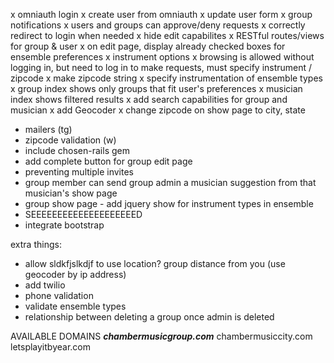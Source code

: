 x omniauth login
x create user from omniauth
x update user form
x group notifications
x users and groups can approve/deny requests
x correctly redirect to login when needed
x hide edit capabilites
x RESTful routes/views for group & user
x on edit page, display already checked boxes for ensemble preferences
x instrument options
x browsing is allowed without logging in, but need to log in to make requests, must specify instrument / zipcode
x make zipcode string
x specify instrumentation of ensemble types
x group index shows only groups that fit user's preferences
x musician index shows filtered results
x add search capabilities for group and musician
x add Geocoder
  x change zipcode on show page to city, state

- mailers (tg)
- zipcode validation (w)
- include chosen-rails gem
- add complete button for group edit page
- preventing multiple invites
- group member can send group admin a musician suggestion from that musician's show page
- group show page - add jquery show for instrument types in ensemble
- SEEEEEEEEEEEEEEEEEEEED
- integrate bootstrap

extra things:
- allow sldkfjslkdjf to use location? group distance from you (use geocoder by ip address)
- add twilio
- phone validation
- validate ensemble types
- relationship between deleting a group once admin is deleted


AVAILABLE DOMAINS
***chambermusicgroup.com***
chambermusiccity.com
letsplayitbyear.com
